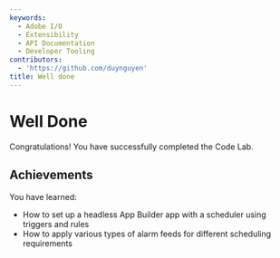 ```yaml
---
keywords:
  - Adobe I/O
  - Extensibility
  - API Documentation
  - Developer Tooling
contributors:
  - 'https://github.com/duynguyen'
title: Well done
---
```


# Well Done

Congratulations! You have successfully completed the Code Lab.

## Achievements

You have learned: 

* How to set up a headless App Builder app with a scheduler using triggers and rules
* How to apply various types of alarm feeds for different scheduling requirements
